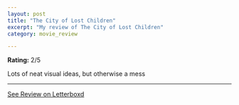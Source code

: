 ```yaml
---
layout: post
title: "The City of Lost Children"
excerpt: "My review of The City of Lost Children"
category: movie_review

---
```


**Rating:** 2/5

Lots of neat visual ideas, but otherwise a mess

<hr>

[See Review on Letterboxd](https://boxd.it/3s6HR1)
